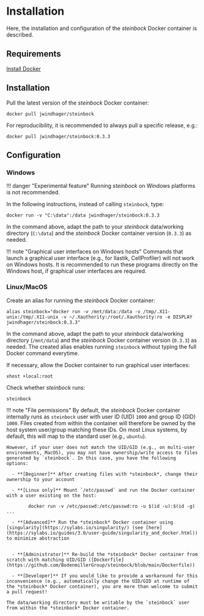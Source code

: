 # Installation

Here, the installation and configuration of the *steinbock* Docker container is described.

## Requirements

[Install Docker](https://docs.docker.com/get-docker/)

## Installation

Pull the latest version of the *steinbock* Docker container:

    docker pull jwindhager/steinbock

For reproducibility, it is recommended to always pull a specific release, e.g.:

    docker pull jwindhager/steinbock:0.3.3

## Configuration

### Windows

!!! danger "Experimental feature"
    Running *steinbock* on Windows platforms is not recommended.

In the following instructions, instead of calling `steinbock`, type:

    docker run -v "C:\data":/data jwindhager/steinbock:0.3.3

In the command above, adapt the path to your *steinbock* data/working directory (`C:\data`) and the *steinbock* Docker container version (`0.3.3`) as needed.

!!! note "Graphical user interfaces on Windows hosts"
    Commands that launch a graphical user interface (e.g., for Ilastik, CellProfiler) will not work on Windows hosts. It is recommended to run these programs directly on the Windows host, if graphical user interfaces are required.

### Linux/MacOS

Create an alias for running the *steinbock* Docker container:

    alias steinbock="docker run -v /mnt/data:/data -v /tmp/.X11-unix:/tmp/.X11-unix -v ~/.Xauthority:/root/.Xauthority:ro -e DISPLAY jwindhager/steinbock:0.3.3"

In the command above, adapt the path to your *steinbock* data/working directory (`/mnt/data`) and the *steinbock* Docker container version (`0.3.3`) as needed. The created alias enables running `steinbock` without typing the full Docker command everytime.

If necessary, allow the Docker container to run graphical user interfaces:

    xhost +local:root

Check whether *steinbock* runs:

    steinbock

!!! note "File permissions"
    By default, the *steinbock* Docker container internally runs as `steinbock` user with user ID (UID) `1000` and group ID (GID) `1000`. Files created from within the container will therefore be owned by the host system user/group matching these IDs. On most Linux systems, by default, this will map to the standard user (e.g., `ubuntu`). 
    
    However, if your user does not match the UID/GID (e.g., on multi-user environments, MacOS), you may not have ownership/write access to files generated by `steinbock`. In this case, you have the following options:

      - **[Beginner]** After creating files with *steinbock*, change their ownership to your account

      - **[Linux only]** Mount `/etc/passwd` and run the Docker container with a user existing on the host: 

            docker run -v /etc/passwd:/etc/passwd:ro -u $(id -u):$(id -g) ...

      - **[Advanced]** Run the *steinbock* Docker container using [singularity](https://sylabs.io/singularity/) (see [here](https://sylabs.io/guides/3.0/user-guide/singularity_and_docker.html)) to minimize abstraction


      - **[Administrator]** Re-build the *steinbock* Docker container from scratch with matching UID/GID ([Dockerfile](https://github.com/BodenmillerGroup/steinbock/blob/main/Dockerfile))

      - **[Developer]** If you would like to provide a workaround for this inconvenience (e.g., automatically change the UID/GID at runtime of the *steinbock* Docker container), you are more than welcome to submit a pull request!

    The data/working directory must be writable by the `steinbock` user from within the *steinbock* Docker container.

